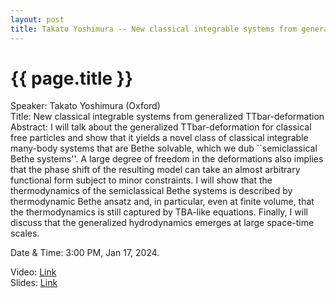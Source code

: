 ```yaml
---
layout: post
title: Takato Yoshimura -- New classical integrable systems from generalized TTbar-deformation
---
```


{{ page.title }}
================

Speaker: Takato Yoshimura (Oxford)  
Title: New classical integrable systems from generalized TTbar-deformation    
Abstract: I will talk about the generalized TTbar-deformation for classical free particles and show that it yields a novel class of classical integrable many-body systems that are Bethe solvable, which we dub ``semiclassical Bethe systems''. A large degree of freedom in the deformations also implies that the phase shift of the resulting model can take an almost arbitrary functional form subject to minor constraints. I will show that the thermodynamics of the semiclassical Bethe systems is described by thermodynamic Bethe ansatz and, in particular, even at finite volume, that the thermodynamics is still captured by TBA-like equations. Finally, I will discuss that the generalized hydrodynamics emerges at large space-time scales.  

Date & Time: 3:00 PM, Jan 17, 2024.  

Video: [Link]( https://www.bilibili.com/video/BV1yc411s7MH )   
Slides: [Link]( http://jointhepth.github.io/files/2024-1-17-Takato-Yoshimura.pdf)